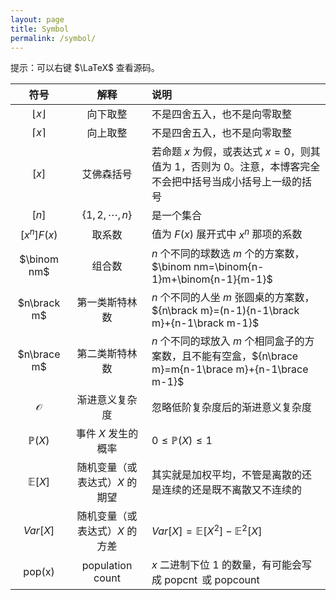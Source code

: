 ```yaml
---
layout: page
title: Symbol
permalink: /symbol/
---
```


提示：可以右键 $\LaTeX$ 查看源码。

|符号|解释|说明|
|:-:|:-:|:-|
|$\lfloor x\rfloor$|向下取整|不是四舍五入，也不是向零取整|
|$\lceil x\rceil$|向上取整|不是四舍五入，也不是向零取整|
|$[x]$|艾佛森括号|若命题 $x$ 为假，或表达式 $x=0$，则其值为 $1$，否则为 $0$。注意，本博客完全不会把中括号当成小括号上一级的括号|
|$[n]$|$\lbrace1,2,\cdots,n\rbrace$|是一个集合|
|$[x^n]F(x)$|取系数|值为 $F(x)$ 展开式中 $x^n$ 那项的系数|
|$\binom nm$|组合数|$n$ 个不同的球数选 $m$ 个的方案数，$\binom nm=\binom{n-1}m+\binom{n-1}{m-1}$|
|$n\brack m$|第一类斯特林数|$n$ 个不同的人坐 $m$ 张圆桌的方案数，${n\brack m}=(n-1){n-1\brack m}+{n-1\brack m-1}$|
|$n\brace m$|第二类斯特林数|$n$ 个不同的球放入 $m$ 个相同盒子的方案数，且不能有空盒，${n\brace m}=m{n-1\brace m}+{n-1\brace m-1}$|
|$\mathcal O$|渐进意义复杂度|忽略低阶复杂度后的渐进意义复杂度|
|$\mathbb P(X)$|事件 $X$ 发生的概率|$0\le\mathbb P(X)\le1$|
|$\mathbb E[X]$|随机变量（或表达式）$X$ 的期望|其实就是加权平均，不管是离散的还是连续的还是既不离散又不连续的|
|$Var[X]$|随机变量（或表达式）$X$ 的方差|$Var[X]=\mathbb E[X^2]-\mathbb E^2[X]$|
|$\operatorname{pop(x)}$|population count|$x$ 二进制下位 $1$ 的数量，有可能会写成 $\operatorname{popcnt}$ 或 $\operatorname{popcount}$